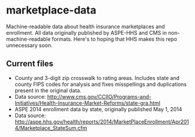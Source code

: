 # marketplace-data
Machine-readable data about health insurance marketplaces and enrollment. All data originally published by ASPE-HHS and CMS in non-machine-readable formats. Here's to hoping that HHS makes this repo unnecessary soon.

## Current files
* County and 3-digit zip crosswalk to rating areas. Includes state and county FIPS codes for analysis and fixes misspellings and duplications present in the original data.
 * Data source: http://www.cms.gov/CCIIO/Programs-and-Initiatives/Health-Insurance-Market-Reforms/state-gra.html
* ASPE 2014 enrollment data by state, originally published May 1, 2014
 * Data source: http://aspe.hhs.gov/health/reports/2014/MarketPlaceEnrollment/Apr2014/Marketplace_StateSum.cfm
